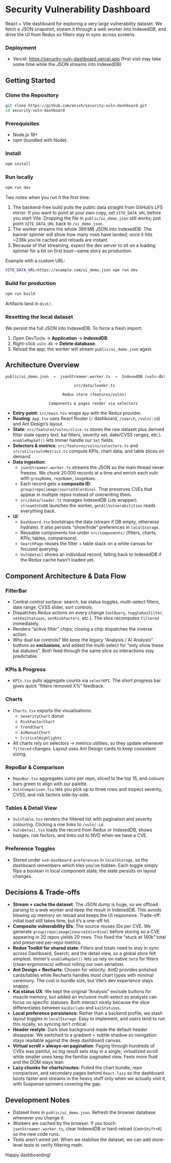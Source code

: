 # Security Vulnerability Dashboard

React + Vite dashboard for exploring a very large vulnerability dataset. We fetch a JSON snapshot, stream it through a web worker into IndexedDB, and drive the UI from Redux so filters stay in sync across screens.


### Deployment
- Vercel: https://security-vuln-dashboard.vercel.app (first visit may take some time while the JSON streams into IndexedDB)


## Getting Started

### Clone the Repository
```bash
git clone https://github.com/anish/security-vuln-dashboard.git
cd security-vuln-dashboard
```

### Prerequisites
- Node.js 18+
- npm (bundled with Node). 

### Install
```bash
npm install
```

### Run locally
```bash
npm run dev
```

Two notes when you run it the first time:
1. The backend-free build pulls the public data straight from GitHub’s LFS mirror. If you want to point at your own copy, set `VITE_DATA_URL` before you start Vite. Dropping the file in `public/ui_demo.json` still works; just point `VITE_DATA_URL` back to `/ui_demo.json`.
2. The worker streams the whole 389 MB JSON into IndexedDB. The banner spinner will show how many rows have landed; once it hits ~236k you’re cached and reloads are instant.
3. Because of that streaming, expect the dev server to sit on a loading spinner for a bit on first boot—same story as production.

Example with a custom URL:
```bash
VITE_DATA_URL=https://example.com/ui_demo.json npm run dev
```

### Build for production
```bash
npm run build
```
Artifacts land in `dist/`.

### Resetting the local dataset
We persist the full JSON into IndexedDB. To force a fresh import:
1. Open DevTools → **Application** → **IndexedDB**.
2. Right-click `vuln-db` → **Delete database**.
3. Reload the app; the worker will stream `public/ui_demo.json` again.



## Architecture Overview

```
public/ui_demo.json  →  jsonStreamer.worker.ts  →  IndexedDB (vuln-db)
                                         ↓
                              src/data/loader.ts
                                         ↓
                         Redux store (features/vulns)
                                         ↓
                   Components & pages render via selectors
```

- **Entry point**: `src/main.tsx` wraps `App` with the Redux provider.
- **Routing**: `App.tsx` uses React Router (`/` dashboard, `/search`, `/vuln/:id`) and Ant Design’s layout.
- **State**: `src/features/vulns/slice.ts` stores the raw dataset plus derived filter state (query text, kai filters, severity set, date/CVSS ranges, etc.). `enableMapSet()` lets Immer handle our `Set` fields.
- **Selectors & metrics**: `src/features/vulns/selectors.ts` and `src/utils/vulnMetrics.ts` compute KPIs, chart data, and table slices on demand.
- **Data ingestion**:
  - `jsonStreamer.worker.ts` streams the JSON so the main thread never freezes. We chunk 20 000 records at a time and enrich each vuln with `groupName`, `repoName`, `imageName`.
  - Each record gets a **composite ID**: `group|repo|image|sourceId|ordinal`. That preserves CVEs that appear in multiple repos instead of overwriting them.
  - `src/data/loader.ts` manages IndexedDB (`idb` wrapper). `streamIntoDB` launches the worker, `getAllVulnerabilities` reads everything back.
- **UI**:
  - `Dashboard.tsx` bootstraps the data (stream if DB empty, otherwise hydrate). It also persists “show/hide” preferences in `localStorage`.
  - Reusable components live under `src/components/` (filters, charts, KPIs, tables, comparisons).
  - `SearchPage` reuses the filter + table stack on a white canvas for focused querying.
  - `VulnDetail` shows an individual record, falling back to IndexedDB if the Redux cache hasn’t loaded yet.



## Component Architecture & Data Flow

### FilterBar
- Central control surface: search, kai status toggles, multi-select filters, date range, CVSS slider, sort controls.
- Dispatches Redux actions on every change (`setQuery`, `toggleKaiFilter`, `setKaiStatuses`, `setRiskFactors`, etc.). The slice recomputes `filtered` immediately.
- Renders “active filter” chips; closing a chip dispatches the inverse action.
- Why dual kai controls? We keep the legacy “Analysis / AI Analysis” buttons as **exclusions**, and added the multi-select for “only show these kai statuses”. Both feed through the same slice so interactions stay predictable.

### KPIs & Progress
- `KPIs.tsx` pulls aggregate counts via `selectKPI`. The short progress bar gives quick “filters removed X%” feedback.

### Charts
- `Charts.tsx` exports the visualisations:
  - `SeverityChart` donut
  - `RiskFactorChart`
  - `TrendChart`
  - `AiManualChart`
  - `CriticalHighlights`
- All charts rely on selectors → metrics utilities, so they update whenever `filtered` changes. Layout uses Ant Design cards to keep consistent sizing.

### RepoBar & Comparison
- `RepoBar.tsx` aggregates vulns per repo, sliced to the top 15, and colours bars green to align with our palette.
- `VulnComparison.tsx` lets you pick up to three rows and inspect severity, CVSS, and risk factors side-by-side.

### Tables & Detail View
- `VulnTable.tsx` renders the filtered list with pagination and severity colouring. Clicking a row links to `/vuln/:id`.
- `VulnDetail.tsx` loads the record from Redux or IndexedDB, shows badges, risk factors, and links out to NVD when we have a CVE.

### Preference Toggles
- Stored under `svd-dashboard-preferences` in `localStorage`, so the dashboard remembers which tiles you’ve hidden. Each toggle simply flips a boolean in local component state; the state persists on layout changes.



## Decisions & Trade-offs

- **Stream + cache the dataset**: The JSON dump is huge, so we offload parsing to a web worker and keep the result in IndexedDB. This avoids blowing up memory on reload and keeps the UI responsive. Trade-off: initial load still takes time, but it’s a one-off hit.
- **Composite vulnerability IDs**: The source reuses IDs per CVE. We generate `group|repo|image|sourceId|ordinal` before storing so a CVE appearing in 20 repos yields 20 rows. This fixed the “stuck at 140k” total and preserved per-repo metrics.
- **Redux Toolkit for shared state**: Filters and totals need to stay in sync across Dashboard, Search, and the detail view, so a global store felt simplest. Immer’s `enableMapSet()` lets us rely on native `Set`s for filters (clean ergonomics) without rolling our own serializer.
- **Ant Design + Recharts**: Chosen for velocity. AntD provides polished cards/tables while Recharts handles most chart types with minimal ceremony. The cost is bundle size, but Vite’s dev experience stays snappy.
- **Kai status UX**: We kept the original “Analysis” exclude buttons for muscle memory, but added an inclusive multi-select so analysts can focus on specific statuses. Both interact nicely because the slice differentiates between `kaiExclude` and `kaiStatuses`.
- **Local preference persistence**: Rather than a backend profile, we stash layout toggles in `localStorage`. Easy to implement, and users tend to run this locally, so syncing isn’t critical.
- **Header restyle**: Dark blue background made the default header disappear. We switched to a gradient + subtle shadow so navigation stays readable against the deep dashboard canvas.
- **Virtual scroll > always-on pagination**: Paging through hundreds of CVEs was painful, so big result sets stay in a single, virtualized scroll while smaller ones keep the familiar paginated view. Feels more fluid and the DOM stays lean.
- **Lazy chunks for charts/routes**: Pulled the chart bundle, repo comparison, and secondary pages behind `React.lazy` so the dashboard boots faster and streams in the heavy stuff only when we actually visit it, with Suspense spinners covering the gap.



## Development Notes

- Dataset lives in `public/ui_demo.json`. Refresh the browser database whenever you change it.
- Workers are cached by the browser. If you touch `jsonStreamer.worker.ts`, clear IndexedDB or hard-reload (`Cmd+Shift+R`) so the new code runs.
- Tests aren’t wired yet. When we stabilise the dataset, we can add store-level tests to verify filtering math.

Happy dashboarding!
